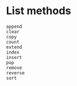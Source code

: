 # List methods

    append
    clear
    copy
    count
    extend
    index
    insert
    pop
    remove
    reverse
    sort
